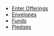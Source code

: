 -   [Enter Offerings](offerings:%20Enter%20Offerings)
-   [Envelopes](People%20Envelopes)
-   [Funds](offerings:%20Funds)
-   [Pledges](offerings:%20Pledges)
